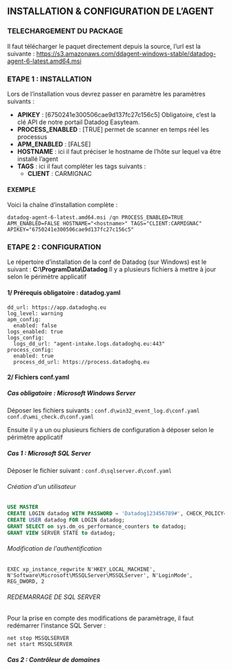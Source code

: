 ## INSTALLATION & CONFIGURATION DE L’AGENT
### TELECHARGEMENT DU PACKAGE
Il faut télécharger le paquet directement depuis la source, l’url est la suivante : https://s3.amazonaws.com/ddagent-windows-stable/datadog-agent-6-latest.amd64.msi 

### ETAPE 1 : INSTALLATION
Lors de l’installation vous devrez passer en paramètre les paramètres suivants :
-	**APIKEY** : [6750241e300506cae9d137fc27c156c5] Obligatoire, c’est la clé API de notre portail Datadog Easyteam.
-	**PROCESS_ENABLED** : [TRUE] permet de scanner en temps réel les processus
-	**APM_ENABLED** : [FALSE]
-	**HOSTNAME** : ici il faut préciser le hostname de l’hôte sur lequel va être installé l’agent
-	**TAGS** : ici il faut compléter les tags suivants :
    - **CLIENT** : CARMIGNAC

#### EXEMPLE
Voici la chaîne d’installation complète :
```
datadog-agent-6-latest.amd64.msi /qn PROCESS_ENABLED=TRUE APM_ENABLED=FALSE HOSTNAME="<hostname>" TAGS="CLIENT:CARMIGNAC" APIKEY="6750241e300506cae9d137fc27c156c5"
```
### ETAPE 2 : CONFIGURATION
Le répertoire d’installation de la conf de Datadog (sur Windows) est le suivant : **C:\ProgramData\Datadog**
Il y a plusieurs fichiers à mettre à jour selon le périmètre applicatif

#### 1/ Prérequis obligatoire : datadog.yaml
```
dd_url: https://app.datadoghq.eu
log_level: warning
apm_config:
  enabled: false
logs_enabled: true
logs_config:
  logs_dd_url: "agent-intake.logs.datadoghq.eu:443"
process_config:
  enabled: true
  process_dd_url: https://process.datadoghq.eu
```

#### 2/ Fichiers conf.yaml
##### Cas obligatoire : Microsoft Windows Server
Déposer les fichiers suivants :
``conf.d\win32_event_log.d\conf.yaml``
``conf.d\wmi_check.d\conf.yaml``

Ensuite il y a un ou plusieurs fichiers de configuration à déposer selon le périmètre applicatif

##### Cas 1 : Microsoft SQL Server
Déposer le fichier suivant :
`conf.d\sqlserver.d\conf.yaml`
###### Création d'un utilisateur
```sql
USE MASTER
CREATE LOGIN datadog WITH PASSWORD = 'Datadog123456789#', CHECK_POLICY= OFF;
CREATE USER datadog FOR LOGIN datadog;
GRANT SELECT on sys.dm_os_performance_counters to datadog;
GRANT VIEW SERVER STATE to datadog;
```
###### Modification de l'authentification
```
EXEC xp_instance_regwrite N'HKEY_LOCAL_MACHINE', N'Software\Microsoft\MSSQLServer\MSSQLServer', N'LoginMode', REG_DWORD, 2
```
###### REDEMARRAGE DE SQL SERVER
Pour la prise en compte des modifications de paramètrage, il faut redémarrer l’instance SQL Server :
```
net stop MSSQLSERVER
net start MSSQLSERVER
```

##### Cas 2 : Contrôleur de domaines
